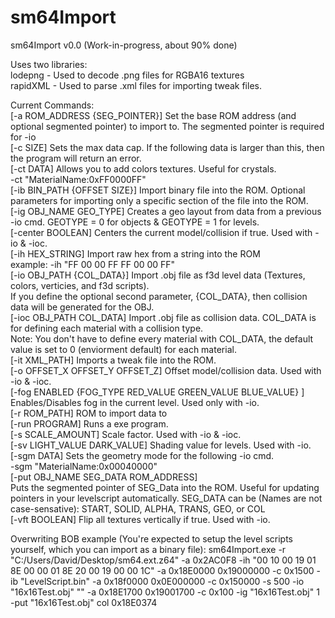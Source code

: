 # sm64Import

sm64Import v0.0 (Work-in-progress, about 90% done)

Uses two libraries:<br />
lodepng - Used to decode .png files for RGBA16 textures<br />
rapidXML - Used to parse .xml files for importing tweak files.<br />

Current Commands:<br />
[-a ROM_ADDRESS {SEG_POINTER}] Set the base ROM address (and optional segmented pointer) to import to. The segmented pointer is required for -io<br />
[-c SIZE] Sets the max data cap. If the following data is larger than this, then the program will return an error.<br />
[-ct DATA] Allows you to add colors textures. Useful for crystals.<br />
-ct "MaterialName:0xFF0000FF"<br />
[-ib BIN_PATH {OFFSET SIZE}] Import binary file into the ROM. Optional parameters for importing only a specific section of the file into the ROM.<br />
[-ig OBJ_NAME GEO_TYPE] Creates a geo layout from data from a previous -io cmd. GEOTYPE = 0 for objects & GEOTYPE = 1 for levels.<br />
[-center BOOLEAN] Centers the current model/collision if true. Used with -io & -ioc.<br />
[-ih HEX_STRING] Import raw hex from a string into the ROM<br />
example: -ih "FF 00 00 FF FF 00 00 FF"<br />
[-io OBJ_PATH {COL_DATA}] Import .obj file as f3d level data (Textures, colors, verticies, and f3d scripts). <br />
If you define the optional second parameter, {COL_DATA}, then collision data will be generated for the OBJ.<br />
[-ioc OBJ_PATH COL_DATA] Import .obj file as collision data. COL_DATA is for defining each material with a collision type. <br />
Note: You don't have to define every material with COL_DATA, the default value is set to 0 (enviorment default) for each material.<br />
[-it XML_PATH] Imports a tweak file into the ROM.<br />
[-o OFFSET_X OFFSET_Y OFFSET_Z] Offset model/collision data. Used with -io & -ioc.<br />
[-fog ENABLED {FOG_TYPE RED_VALUE GREEN_VALUE BLUE_VALUE} ] Enables/Disables fog in the current level. Used only with -io.<br />
[-r ROM_PATH] ROM to import data to<br />
[-run PROGRAM] Runs a exe program.<br />
[-s SCALE_AMOUNT] Scale factor. Used with -io & -ioc.<br />
[-sv LIGHT_VALUE DARK_VALUE] Shading value for levels. Used with -io.<br />
[-sgm DATA] Sets the geometry mode for the following -io cmd.<br />
-sgm "MaterialName:0x00040000"<br />
[-put OBJ_NAME SEG_DATA ROM_ADDRESS]<br /> Puts the segmented pointer of SEG_Data into the ROM. Useful for updating pointers in your levelscript automatically.
SEG_DATA can be (Names are not case-sensative): START, SOLID, ALPHA, TRANS, GEO, or COL<br />
[-vft BOOLEAN] Flip all textures vertically if true. Used with -io.<br />

Overwriting BOB example (You're expected to setup the level scripts yourself, which you can import as a binary file):
sm64Import.exe -r "C:/Users/David/Desktop/sm64.ext.z64" -a 0x2AC0F8 -ih "00 10 00 19 01 8E 00 00 01 8E 20 00 19 00 00 1C" -a 0x18E0000 0x19000000 -c 0x1500 -ib "LevelScript.bin" -a 0x18f0000 0x0E000000 -c 0x150000 -s 500 -io "16x16Test.obj" "" -a 0x18E1700 0x19001700 -c 0x100 -ig "16x16Test.obj" 1 -put "16x16Test.obj" col 0x18E0374
